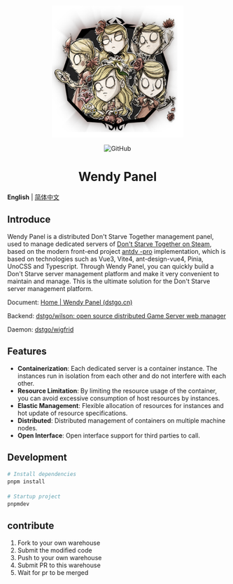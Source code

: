 <div align="center"> 
<a href="https://github.com/antdv-pro/antdv-pro"> 
<img alt="Wendy Panel" width="300" height="300" src="./public/wendy.png">
</a> 
<br>

![GitHub](https://img.shields.io/github/license/dstgo/wendy-pro)

<h1>Wendy Panel</h1>

</div>

**English** | [简体中文](./README.md)



## Introduce

Wendy Panel is a distributed Don't Starve Together management panel, used to manage dedicated servers of [Don't Starve Together on Steam](https://store.steampowered.com/app/322330/_/), based on the modern front-end project [antdv -pro](https://github.com/antdv-pro/antdv-pro) implementation, which is based on technologies such as Vue3, Vite4, ant-design-vue4, Pinia, UnoCSS and Typescript. Through Wendy Panel, you can quickly build a Don't Starve server management platform and make it very convenient to maintain and manage. This is the ultimate solution for the Don't Starve server management platform.



Document: [Home | Wendy Panel (dstgo.cn)](https://wendy.dstgo.cn/)

Backend: [dstgo/wilson: open source distributed Game Server web manager](https://github.com/dstgo/wilson)

Daemon: [dstgo/wigfrid](https://github.com/dstgo/wigfrid)



## Features

- **Containerization**: Each dedicated server is a container instance. The instances run in isolation from each other and do not interfere with each other.
- **Resource Limitation**: By limiting the resource usage of the container, you can avoid excessive consumption of host resources by instances.
- **Elastic Management**: Flexible allocation of resources for instances and hot update of resource specifications.
- **Distributed**: Distributed management of containers on multiple machine nodes.
- **Open Interface**: Open interface support for third parties to call.



## Development

```bash
# Install dependencies
pnpm install

# Startup project
pnpmdev
```



## contribute

1. Fork to your own warehouse
2. Submit the modified code
3. Push to your own warehouse
4. Submit PR to this warehouse
5. Wait for pr to be merged
